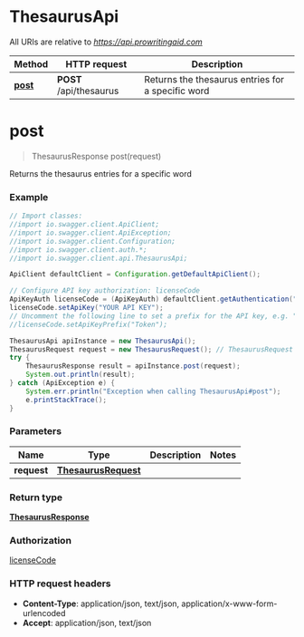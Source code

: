 # ThesaurusApi

All URIs are relative to *https://api.prowritingaid.com*

Method | HTTP request | Description
------------- | ------------- | -------------
[**post**](ThesaurusApi.md#post) | **POST** /api/thesaurus | Returns the thesaurus entries for a specific word


<a name="post"></a>
# **post**
> ThesaurusResponse post(request)


Returns the thesaurus entries for a specific word

### Example
```java
// Import classes:
//import io.swagger.client.ApiClient;
//import io.swagger.client.ApiException;
//import io.swagger.client.Configuration;
//import io.swagger.client.auth.*;
//import io.swagger.client.api.ThesaurusApi;

ApiClient defaultClient = Configuration.getDefaultApiClient();

// Configure API key authorization: licenseCode
ApiKeyAuth licenseCode = (ApiKeyAuth) defaultClient.getAuthentication("licenseCode");
licenseCode.setApiKey("YOUR API KEY");
// Uncomment the following line to set a prefix for the API key, e.g. "Token" (defaults to null)
//licenseCode.setApiKeyPrefix("Token");

ThesaurusApi apiInstance = new ThesaurusApi();
ThesaurusRequest request = new ThesaurusRequest(); // ThesaurusRequest | 
try {
    ThesaurusResponse result = apiInstance.post(request);
    System.out.println(result);
} catch (ApiException e) {
    System.err.println("Exception when calling ThesaurusApi#post");
    e.printStackTrace();
}
```

### Parameters

Name | Type | Description  | Notes
------------- | ------------- | ------------- | -------------
 **request** | [**ThesaurusRequest**](ThesaurusRequest.md)|  |

### Return type

[**ThesaurusResponse**](ThesaurusResponse.md)

### Authorization

[licenseCode](../README.md#licenseCode)

### HTTP request headers

 - **Content-Type**: application/json, text/json, application/x-www-form-urlencoded
 - **Accept**: application/json, text/json


